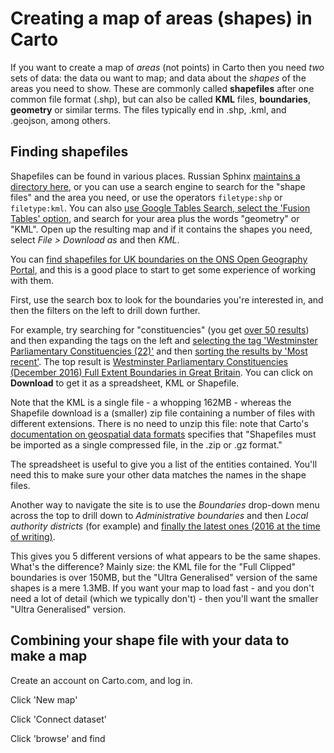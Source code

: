 # Creating a map of areas (shapes) in Carto

If you want to create a map of *areas* (not points) in Carto then you need *two* sets of data: the data ou want to map; and data about the *shapes* of the areas you need to show. These are commonly called **shapefiles** after one common file format (.shp), but can also be called **KML** files, **boundaries**, **geometry** or similar terms. The files typically end in .shp, .kml, and .geojson, among others.

## Finding shapefiles

Shapefiles can be found in various places. Russian Sphinx [maintains a directory here](https://russiansphinx.blogspot.co.uk/2014/11/shape-file-directory.html), or you can use a search engine to search for the "shape files" and the area you need, or use the operators `filetype:shp` or `filetype:kml`. You can also [use Google Tables Search, select the 'Fusion Tables' option](https://research.google.com/tables?corpus=fusion&ei=c3gJWoWeConUpAP8zISYDQ), and search for your area plus the words "geometry" or "KML". Open up the resulting map and if it contains the shapes you need, select *File > Download as* and then *KML*.

You can [find shapefiles for UK boundaries on the ONS Open Geography Portal](http://geoportal.statistics.gov.uk/datasets?q=Latest_Boundaries), and this is a good place to start to get some experience of working with them.

First, use the search box to look for the boundaries you're interested in, and then the filters on the left to drill down further.

For example, try searching for "constituencies" (you get [over 50 results](http://geoportal.statistics.gov.uk/datasets?q=constituencies&sort=name)) and then expanding the tags on the left and [selecting the tag 'Westminster Parliamentary Constituencies (22)'](http://geoportal.statistics.gov.uk/datasets?q=constituencies&sort=name&t=westminster%20parliamentary%20constituencies) and then [sorting the results by 'Most recent'](http://geoportal.statistics.gov.uk/datasets?q=constituencies&sort=-updatedAt&t=westminster%20parliamentary%20constituencies). The top result is [Westminster Parliamentary Constituencies (December 2016) Full Extent Boundaries in Great Britain](http://geoportal.statistics.gov.uk/datasets/westminster-parliamentary-constituencies-december-2016-full-extent-boundaries-in-great-britain). You can click on **Download** to get it as a spreadsheet, KML or Shapefile.

Note that the KML is a single file - a whopping 162MB - whereas the Shapefile download is a (smaller) zip file containing a number of files with different extensions. There is no need to unzip this file: note that Carto's [documentation on geospatial data formats](https://carto.com/docs/carto-engine/import-api/importing-geospatial-data/#supported-geospatial-data-formats) specifies that "Shapefiles must be imported as a single compressed file, in the .zip or .gz format."

The spreadsheet is useful to give you a list of the entities contained. You'll need this to make sure your other data matches the names in the shape files.

Another way to navigate the site is to use the *Boundaries* drop-down menu across the top to drill down to *Administrative boundaries* and then *Local authority districts* (for example) and [finally the latest ones (2016 at the time of writing)](http://geoportal.statistics.gov.uk/datasets?q=LAD%20Boundaries%202016&sort=name).

This gives you 5 different versions of what appears to be the same shapes. What's the difference? Mainly size: the KML file for the "Full Clipped" boundaries is over 150MB, but the "Ultra Generalised" version of the same shapes is a mere 1.3MB. If you want your map to load fast - and you don't need a lot of detail (which we typically don't) - then you'll want the smaller "Ultra Generalised" version.

## Combining your shape file with your data to make a map

Create an account on Carto.com, and log in.

Click 'New map'

Click 'Connect dataset'

Click 'browse' and find
